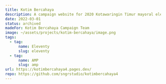 ```yaml
---
title: Kotim Bercahaya
description: A campaign website for 2020 Kotawaringin Timur mayoral election.
date: 2022-03-01
status: archived
madeFor: Kotim Bercahaya Campaign Team
image: ~/assets/projects/kotim-bercahaya/image.png
tags:
  - tag:
      name: Eleventy
      slug: eleventy
  - tag:
      name: AMP
      slug: amp
url: https://kotimbercahaya4.pages.dev/
repo: https://github.com/sngrstudio/kotimbercahaya4
---
```

